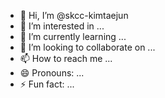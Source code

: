 - 👋 Hi, I’m @skcc-kimtaejun
- 👀 I’m interested in ...
- 🌱 I’m currently learning ...
- 💞️ I’m looking to collaborate on ...
- 📫 How to reach me ...
- 😄 Pronouns: ...
- ⚡ Fun fact: ...

<!---
skcc-kimtaejun/skcc-kimtaejun is a ✨ special ✨ repository because its `README.md` (this file) appears on your GitHub profile.
You can click the Preview link to take a look at your changes.
--->
